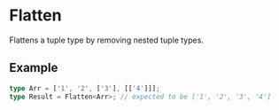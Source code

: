 # Flatten<T>

Flattens a tuple type by removing nested tuple types.

## Example

```ts
type Arr = ['1', '2', ['3'], [['4']]];
type Result = Flatten<Arr>; // expected to be ['1', '2', '3', '4']
``` 
